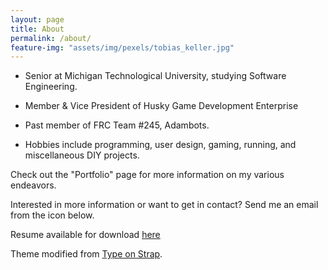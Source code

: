 ```yaml
---
layout: page
title: About
permalink: /about/
feature-img: "assets/img/pexels/tobias_keller.jpg"
---
```


* Senior at Michigan Technological University, studying Software Engineering.

* Member & Vice President of Husky Game Development Enterprise

* Past member of FRC Team #245, Adambots.

* Hobbies include programming, user design, gaming, running, and miscellaneous DIY projects.  

Check out the "Portfolio" page for more information on my various endeavors.

Interested in more information or want to get in contact? Send me an email from the icon below.

Resume available for download <a href="{{ site.baseurl }}/assets/Micklas_Resume.pdf" download>here</a>

Theme modified from <a href="https://github.com/sylhare/Type-on-Strap">Type on Strap</a>. 
 
